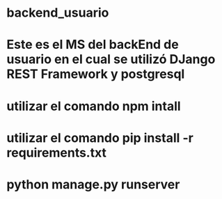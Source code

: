 # backend_usuario
# Este es el MS del backEnd de usuario en el cual se utilizó DJango REST Framework y postgresql
#  utilizar el comando npm intall
#  utilizar el comando pip install -r requirements.txt
# python manage.py runserver
